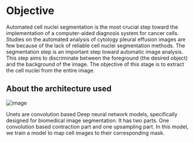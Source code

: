 # Objective
Automated cell nuclei segmentation is the most crucial step toward the implementation of a computer-aided diagnosis system for cancer cells. Studies on the automated analysis of cytology pleural effusion images are few because of the lack of reliable cell nuclei segmentation methods. The segmentation step is an important step toward automatic image analysis. This step aims to discriminate between the foreground (the desired object) and the background of the image. The objective of this stage is to extract the cell nuclei from the entire image. 
## About the architecture used
![image](https://user-images.githubusercontent.com/76721146/157659513-6558a44d-8bdb-47cc-9338-dcaa22a49008.png)

Unets are convolution based Deep neural network models, specifically designed for biomedical image segmentation. It has two parts. One convolution based contraction part and one upsampling part. In this model, we train a model to map cell images to their corresponding mask.
